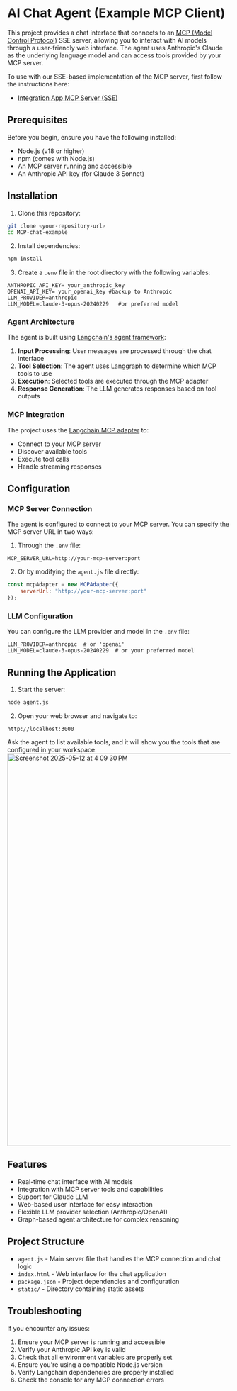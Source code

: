 # AI Chat Agent (Example MCP Client)

This project provides a chat interface that connects to an [MCP (Model Control Protocol)](https://modelcontextprotocol.io/introduction) SSE server, allowing you to interact with AI models through a user-friendly web interface. The agent uses Anthropic's Claude as the underlying language model and can access tools provided by your MCP server.

To use with our SSE-based implementation of the MCP server, first follow the instructions here:
- [Integration App MCP Server (SSE)](https://github.com/integration-app/mcpservice)

## Prerequisites

Before you begin, ensure you have the following installed:
- Node.js (v18 or higher)
- npm (comes with Node.js)
- An MCP server running and accessible
- An Anthropic API key (for Claude 3 Sonnet)

## Installation

1. Clone this repository:
```bash
git clone <your-repository-url>
cd MCP-chat-example
```

2. Install dependencies:
```bash
npm install
```

3. Create a `.env` file in the root directory with the following variables:
```env
ANTHROPIC_API_KEY= your_anthropic_key
OPENAI_API_KEY= your_openai_key #backup to Anthropic
LLM_PROVIDER=anthropic 
LLM_MODEL=claude-3-opus-20240229   #or preferred model
```

### Agent Architecture
The agent is built using [Langchain's agent framework](https://github.com/langchain-ai/langchainjs-mcp-adapters):
1. **Input Processing**: User messages are processed through the chat interface
2. **Tool Selection**: The agent uses Langgraph to determine which MCP tools to use
3. **Execution**: Selected tools are executed through the MCP adapter
4. **Response Generation**: The LLM generates responses based on tool outputs

### MCP Integration
The project uses the [Langchain MCP adapter](https://github.com/langchain-ai/langchainjs-mcp-adapters) to:
- Connect to your MCP server
- Discover available tools
- Execute tool calls
- Handle streaming responses

## Configuration

### MCP Server Connection

The agent is configured to connect to your MCP server. You can specify the MCP server URL in two ways:

1. Through the `.env` file:
```env
MCP_SERVER_URL=http://your-mcp-server:port
```

2. Or by modifying the `agent.js` file directly:
```javascript
const mcpAdapter = new MCPAdapter({
    serverUrl: "http://your-mcp-server:port"
});
```

### LLM Configuration
You can configure the LLM provider and model in the `.env` file:
```env
LLM_PROVIDER=anthropic  # or 'openai'
LLM_MODEL=claude-3-opus-20240229  # or your preferred model
```

## Running the Application

1. Start the server:
```bash
node agent.js
```

2. Open your web browser and navigate to:
```
http://localhost:3000
```

Ask the agent to list available tools, and it will show you the tools that are configured in your workspace:
<img width="886" alt="Screenshot 2025-05-12 at 4 09 30 PM" src="https://github.com/user-attachments/assets/18aa3371-e6a1-4576-9968-bb2c7f955dcf" />



## Features

- Real-time chat interface with AI models
- Integration with MCP server tools and capabilities
- Support for Claude LLM
- Web-based user interface for easy interaction
- Flexible LLM provider selection (Anthropic/OpenAI)
- Graph-based agent architecture for complex reasoning

## Project Structure

- `agent.js` - Main server file that handles the MCP connection and chat logic
- `index.html` - Web interface for the chat application
- `package.json` - Project dependencies and configuration
- `static/` - Directory containing static assets

## Troubleshooting

If you encounter any issues:

1. Ensure your MCP server is running and accessible
2. Verify your Anthropic API key is valid
3. Check that all environment variables are properly set
4. Ensure you're using a compatible Node.js version
5. Verify Langchain dependencies are properly installed
6. Check the console for any MCP connection errors
